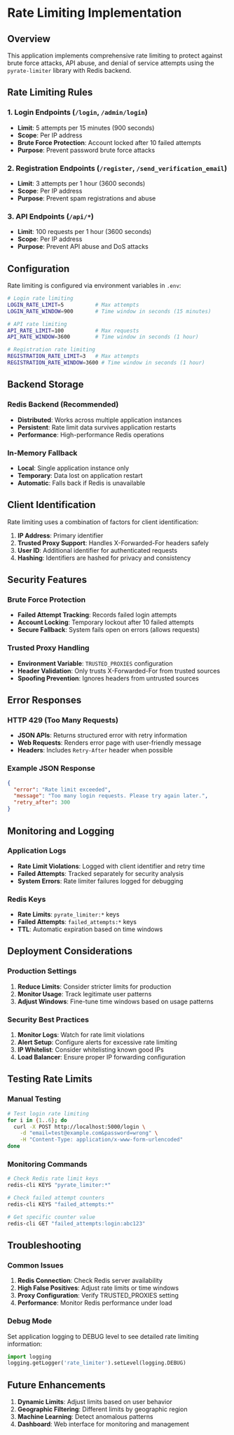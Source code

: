 # Rate Limiting Implementation

## Overview

This application implements comprehensive rate limiting to protect against brute force attacks, API abuse, and denial of service attempts using the `pyrate-limiter` library with Redis backend.

## Rate Limiting Rules

### 1. Login Endpoints (`/login`, `/admin/login`)
- **Limit**: 5 attempts per 15 minutes (900 seconds)
- **Scope**: Per IP address
- **Brute Force Protection**: Account locked after 10 failed attempts
- **Purpose**: Prevent password brute force attacks

### 2. Registration Endpoints (`/register`, `/send_verification_email`)
- **Limit**: 3 attempts per 1 hour (3600 seconds)
- **Scope**: Per IP address
- **Purpose**: Prevent spam registrations and abuse

### 3. API Endpoints (`/api/*`)
- **Limit**: 100 requests per 1 hour (3600 seconds)
- **Scope**: Per IP address
- **Purpose**: Prevent API abuse and DoS attacks

## Configuration

Rate limiting is configured via environment variables in `.env`:

```bash
# Login rate limiting
LOGIN_RATE_LIMIT=5          # Max attempts
LOGIN_RATE_WINDOW=900       # Time window in seconds (15 minutes)

# API rate limiting
API_RATE_LIMIT=100          # Max requests
API_RATE_WINDOW=3600        # Time window in seconds (1 hour)

# Registration rate limiting
REGISTRATION_RATE_LIMIT=3   # Max attempts
REGISTRATION_RATE_WINDOW=3600 # Time window in seconds (1 hour)
```

## Backend Storage

### Redis Backend (Recommended)
- **Distributed**: Works across multiple application instances
- **Persistent**: Rate limit data survives application restarts
- **Performance**: High-performance Redis operations

### In-Memory Fallback
- **Local**: Single application instance only
- **Temporary**: Data lost on application restart
- **Automatic**: Falls back if Redis is unavailable

## Client Identification

Rate limiting uses a combination of factors for client identification:

1. **IP Address**: Primary identifier
2. **Trusted Proxy Support**: Handles X-Forwarded-For headers safely
3. **User ID**: Additional identifier for authenticated requests
4. **Hashing**: Identifiers are hashed for privacy and consistency

## Security Features

### Brute Force Protection
- **Failed Attempt Tracking**: Records failed login attempts
- **Account Locking**: Temporary lockout after 10 failed attempts
- **Secure Fallback**: System fails open on errors (allows requests)

### Trusted Proxy Handling
- **Environment Variable**: `TRUSTED_PROXIES` configuration
- **Header Validation**: Only trusts X-Forwarded-For from trusted sources
- **Spoofing Prevention**: Ignores headers from untrusted sources

## Error Responses

### HTTP 429 (Too Many Requests)
- **JSON APIs**: Returns structured error with retry information
- **Web Requests**: Renders error page with user-friendly message
- **Headers**: Includes `Retry-After` header when possible

### Example JSON Response
```json
{
  "error": "Rate limit exceeded",
  "message": "Too many login requests. Please try again later.",
  "retry_after": 300
}
```

## Monitoring and Logging

### Application Logs
- **Rate Limit Violations**: Logged with client identifier and retry time
- **Failed Attempts**: Tracked separately for security analysis
- **System Errors**: Rate limiter failures logged for debugging

### Redis Keys
- **Rate Limits**: `pyrate_limiter:*` keys
- **Failed Attempts**: `failed_attempts:*` keys
- **TTL**: Automatic expiration based on time windows

## Deployment Considerations

### Production Settings
1. **Reduce Limits**: Consider stricter limits for production
2. **Monitor Usage**: Track legitimate user patterns
3. **Adjust Windows**: Fine-tune time windows based on usage patterns

### Security Best Practices
1. **Monitor Logs**: Watch for rate limit violations
2. **Alert Setup**: Configure alerts for excessive rate limiting
3. **IP Whitelist**: Consider whitelisting known good IPs
4. **Load Balancer**: Ensure proper IP forwarding configuration

## Testing Rate Limits

### Manual Testing
```bash
# Test login rate limiting
for i in {1..6}; do
  curl -X POST http://localhost:5000/login \
    -d "email=test@example.com&password=wrong" \
    -H "Content-Type: application/x-www-form-urlencoded"
done
```

### Monitoring Commands
```bash
# Check Redis rate limit keys
redis-cli KEYS "pyrate_limiter:*"

# Check failed attempt counters
redis-cli KEYS "failed_attempts:*"

# Get specific counter value
redis-cli GET "failed_attempts:login:abc123"
```

## Troubleshooting

### Common Issues
1. **Redis Connection**: Check Redis server availability
2. **High False Positives**: Adjust rate limits or time windows
3. **Proxy Configuration**: Verify TRUSTED_PROXIES setting
4. **Performance**: Monitor Redis performance under load

### Debug Mode
Set application logging to DEBUG level to see detailed rate limiting information:

```python
import logging
logging.getLogger('rate_limiter').setLevel(logging.DEBUG)
```

## Future Enhancements

1. **Dynamic Limits**: Adjust limits based on user behavior
2. **Geographic Filtering**: Different limits by geographic region
3. **Machine Learning**: Detect anomalous patterns
4. **Dashboard**: Web interface for monitoring and management